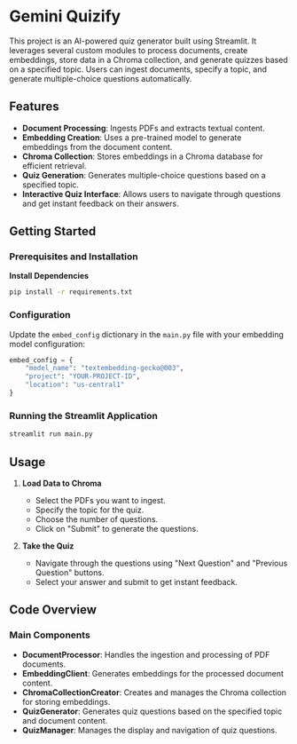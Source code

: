 # Gemini Quizify

This project is an AI-powered quiz generator built using Streamlit. It leverages several custom modules to process documents, create embeddings, store data in a Chroma collection, and generate quizzes based on a specified topic. Users can ingest documents, specify a topic, and generate multiple-choice questions automatically.

## Features

- **Document Processing**: Ingests PDFs and extracts textual content.
- **Embedding Creation**: Uses a pre-trained model to generate embeddings from the document content.
- **Chroma Collection**: Stores embeddings in a Chroma database for efficient retrieval.
- **Quiz Generation**: Generates multiple-choice questions based on a specified topic.
- **Interactive Quiz Interface**: Allows users to navigate through questions and get instant feedback on their answers.

## Getting Started

### Prerequisites and Installation

**Install Dependencies**

   ```sh
   pip install -r requirements.txt
   ```

### Configuration

Update the `embed_config` dictionary in the `main.py` file with your embedding model configuration:

```python
embed_config = {
    "model_name": "textembedding-gecko@003",
    "project": "YOUR-PROJECT-ID",
    "location": "us-central1"
}
```

### Running the Streamlit Application

```sh
streamlit run main.py
```

## Usage

1. **Load Data to Chroma**
   - Select the PDFs you want to ingest.
   - Specify the topic for the quiz.
   - Choose the number of questions.
   - Click on "Submit" to generate the questions.

2. **Take the Quiz**
   - Navigate through the questions using "Next Question" and "Previous Question" buttons.
   - Select your answer and submit to get instant feedback.

## Code Overview

### Main Components

- **DocumentProcessor**: Handles the ingestion and processing of PDF documents.
- **EmbeddingClient**: Generates embeddings for the processed document content.
- **ChromaCollectionCreator**: Creates and manages the Chroma collection for storing embeddings.
- **QuizGenerator**: Generates quiz questions based on the specified topic and document content.
- **QuizManager**: Manages the display and navigation of quiz questions.

